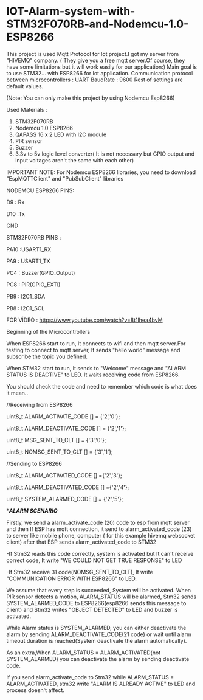 # IOT-Alarm-system-with-STM32F070RB-and-Nodemcu-1.0-ESP8266

This project is used Mqtt Protocol for Iot project.I got my server from "HIVEMQ" company.
( They give you a free mqtt server.Of course, they have some limitations but it will work easily for our application:)
Main goal is to use STM32... with ESP8266 for Iot application. 
Communication protocol between microcontrollers : UART BaudRate : 9600
Rest of settings are default values.

(Note: You can only make this project by using Nodemcu Esp8266)

Used Materials :
1) STM32F070RB
2) Nodemcu 1.0 ESP8266
3) QAPASS 16 x 2 LED with I2C module
4) PIR sensor
5) Buzzer
6) 3.3v to 5v logic level converter( It is not necessary but GPIO output and input voltages aren't the same with each other)

IMPORTANT NOTE: For Nodemcu ESP8266 libraries, you need to download "EspMQTTClient" and "PubSubClient" libraries 

NODEMCU ESP8266 PINS:

D9 : Rx

D10 :Tx

GND

STM32F070RB PINS :

PA10 :USART1_RX

PA9 : USART1_TX

PC4 : Buzzer(GPIO_Output)

PC8 : PIR(GPIO_EXTI)

PB9 : I2C1_SDA

PB8 : I2C1_SCL

FOR VİDEO : https://www.youtube.com/watch?v=8t1lhea4bvM

Beginning of the Microcontrollers

When ESP8266 start to run, It connects to wifi and then mqtt server.For testing to
connect to mqtt server, It sends "hello world" message and subscribe the topic
you defined.

When STM32 start to run, It sends to "Welcome" message and "ALARM STATUS IS DEACTIVE" to LED.
It waits receiving code from ESP8266.

You should check the code and need to remember which code is what does it mean..

//Receiving from ESP8266

 uint8_t ALARM_ACTIVATE_CODE [] = {'2','0'};
 
 uint8_t ALARM_DEACTIVATE_CODE [] = {'2','1'};
 
 uint8_t MSG_SENT_TO_CLT [] = {'3','0'};
 
 uint8_t NOMSG_SENT_TO_CLT [] = {'3','1'};

//Sending to ESP8266

 uint8_t ALARM_ACTIVATED_CODE [] ={'2','3'};
 
 uint8_t ALARM_DEACTIVATED_CODE [] ={'2','4'};
 
 uint8_t SYSTEM_ALARMED_CODE [] = {'2','5'};


**********ALARM SCENARIO*********


Firstly, we send a alarm_activate_code (20) code to esp from mqtt server
and then If ESP has mqtt connection, it send to alarm_activated_code
(23) to server like mobile phone, computer ( for this example hivemq 
websocket client) after that ESP sends alarm_activated_code to STM32

-If Stm32 reads this code correctly, system is activated but It can't receive
correct code, It write "WE COULD NOT GET TRUE RESPONSE" to LED

-If Stm32 receive 31 code(NOMSG_SENT_TO_CLT), It write 
"COMMUNICATION ERROR WITH ESP8266" to LED.


We assume that every step is succeeded, System will be activated.
When PIR sensor detects a motion, ALARM_STATUS will be alarmed,
Stm32 sends SYSTEM_ALARMED_CODE to ESP8266(esp8266 sends this
message to client) and
Stm32 writes "OBJECT DETECTED" to LED and buzzer is activated.


While Alarm status is SYSTEM_ALARMED, you can either deactivate the alarm
by sending ALARM_DEACTIVATE_CODE(21 code) or wait until alarm timeout 
duration is reached(System deactivate the alarm automatically).



As an extra,When ALARM_STATUS = ALARM_ACTIVATED(not SYSTEM_ALARMED)
you can deactivate the alarm by sending deactivate code.

If you send alarm_activate_code to Stm32 while ALARM_STATUS =
ALARM_ACTIVATED, stm32 write "ALARM IS ALREADY ACTIVE" to LED
and process doesn't affect.


